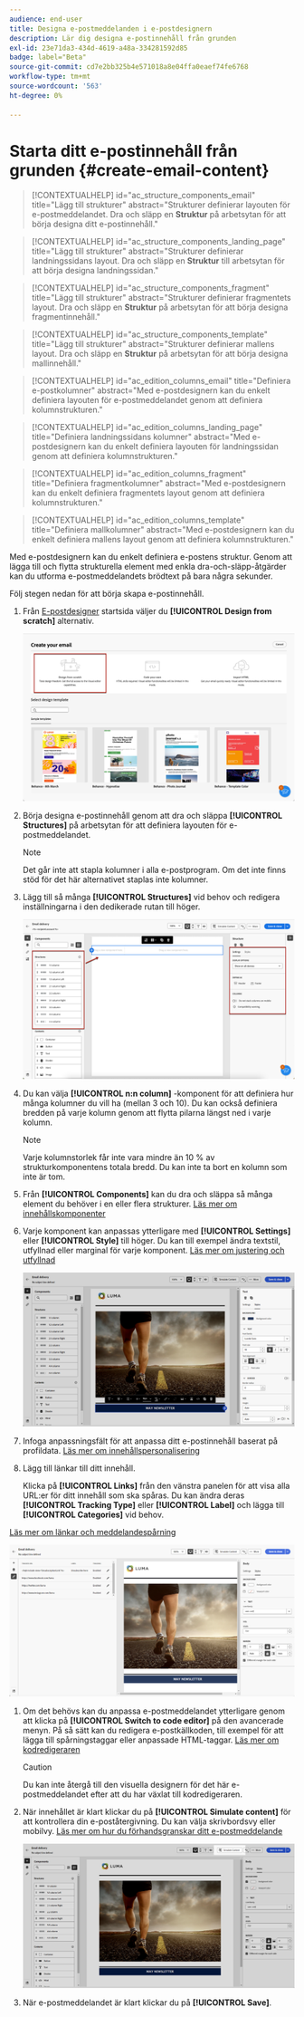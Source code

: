 ```yaml
---
audience: end-user
title: Designa e-postmeddelanden i e-postdesignern
description: Lär dig designa e-postinnehåll från grunden
exl-id: 23e71da3-434d-4619-a48a-334281592d85
badge: label="Beta"
source-git-commit: cd7e2bb325b4e571018a8e04ffa0eaef74fe6768
workflow-type: tm+mt
source-wordcount: '563'
ht-degree: 0%

---
```


# Starta ditt e-postinnehåll från grunden {#create-email-content}

>[!CONTEXTUALHELP]
>id="ac_structure_components_email"
>title="Lägg till strukturer"
>abstract="Strukturer definierar layouten för e-postmeddelandet. Dra och släpp en **Struktur** på arbetsytan för att börja designa ditt e-postinnehåll."

>[!CONTEXTUALHELP]
>id="ac_structure_components_landing_page"
>title="Lägg till strukturer"
>abstract="Strukturer definierar landningssidans layout. Dra och släpp en **Struktur** till arbetsytan för att börja designa landningssidan."

>[!CONTEXTUALHELP]
>id="ac_structure_components_fragment"
>title="Lägg till strukturer"
>abstract="Strukturer definierar fragmentets layout. Dra och släpp en **Struktur** på arbetsytan för att börja designa fragmentinnehåll."

>[!CONTEXTUALHELP]
>id="ac_structure_components_template"
>title="Lägg till strukturer"
>abstract="Strukturer definierar mallens layout. Dra och släpp en **Struktur** på arbetsytan för att börja designa mallinnehåll."


>[!CONTEXTUALHELP]
>id="ac_edition_columns_email"
>title="Definiera e-postkolumner"
>abstract="Med e-postdesignern kan du enkelt definiera layouten för e-postmeddelandet genom att definiera kolumnstrukturen."

>[!CONTEXTUALHELP]
>id="ac_edition_columns_landing_page"
>title="Definiera landningssidans kolumner"
>abstract="Med e-postdesignern kan du enkelt definiera layouten för landningssidan genom att definiera kolumnstrukturen."

>[!CONTEXTUALHELP]
>id="ac_edition_columns_fragment"
>title="Definiera fragmentkolumner"
>abstract="Med e-postdesignern kan du enkelt definiera fragmentets layout genom att definiera kolumnstrukturen."

>[!CONTEXTUALHELP]
>id="ac_edition_columns_template"
>title="Definiera mallkolumner"
>abstract="Med e-postdesignern kan du enkelt definiera mallens layout genom att definiera kolumnstrukturen."

Med e-postdesignern kan du enkelt definiera e-postens struktur. Genom att lägga till och flytta strukturella element med enkla dra-och-släpp-åtgärder kan du utforma e-postmeddelandets brödtext på bara några sekunder.

Följ stegen nedan för att börja skapa e-postinnehåll.

1. Från [E-postdesigner](get-started-email-designer.md#start-authoring) startsida väljer du **[!UICONTROL Design from scratch]** alternativ.

   ![](assets/email_designer-from-scratch.png)

1. Börja designa e-postinnehåll genom att dra och släppa **[!UICONTROL Structures]** på arbetsytan för att definiera layouten för e-postmeddelandet.

   >[!NOTE]
   >
   >Det går inte att stapla kolumner i alla e-postprogram. Om det inte finns stöd för det här alternativet staplas inte kolumner.

1. Lägg till så många **[!UICONTROL Structures]** vid behov och redigera inställningarna i den dedikerade rutan till höger.

   ![](assets/email_designer_structure_components.png)

1. Du kan välja **[!UICONTROL n:n column]** -komponent för att definiera hur många kolumner du vill ha (mellan 3 och 10). Du kan också definiera bredden på varje kolumn genom att flytta pilarna längst ned i varje kolumn.

   >[!NOTE]
   >
   >Varje kolumnstorlek får inte vara mindre än 10 % av strukturkomponentens totala bredd. Du kan inte ta bort en kolumn som inte är tom.

1. Från **[!UICONTROL Components]** kan du dra och släppa så många element du behöver i en eller flera strukturer. [Läs mer om innehållskomponenter](content-components.md)

1. Varje komponent kan anpassas ytterligare med **[!UICONTROL Settings]** eller **[!UICONTROL Style]** till höger. Du kan till exempel ändra textstil, utfyllnad eller marginal för varje komponent. [Läs mer om justering och utfyllnad](alignment-and-padding.md)

   ![](assets/email_designer-styles.png)

1. Infoga anpassningsfält för att anpassa ditt e-postinnehåll baserat på profildata. [Läs mer om innehållspersonalisering](../personalization/personalize.md)

1. Lägg till länkar till ditt innehåll.

   Klicka på **[!UICONTROL Links]** från den vänstra panelen för att visa alla URL:er för ditt innehåll som ska spåras. Du kan ändra deras **[!UICONTROL Tracking Type]** eller **[!UICONTROL Label]** och lägga till **[!UICONTROL Categories]** vid behov.

[Läs mer om länkar och meddelandespårning](message-tracking.md)

   ![](assets/email_designer-links.png)

1. Om det behövs kan du anpassa e-postmeddelandet ytterligare genom att klicka på **[!UICONTROL Switch to code editor]** på den avancerade menyn. På så sätt kan du redigera e-postkällkoden, till exempel för att lägga till spårningstaggar eller anpassade HTML-taggar. [Läs mer om kodredigeraren](code-content.md)

   >[!CAUTION]
   >
   >Du kan inte återgå till den visuella designern för det här e-postmeddelandet efter att du har växlat till kodredigeraren.

1. När innehållet är klart klickar du på **[!UICONTROL Simulate content]** för att kontrollera din e-poståtergivning. Du kan välja skrivbordsvy eller mobilvy. [Läs mer om hur du förhandsgranskar ditt e-postmeddelande](../preview-test/preview-test.md)

   ![](assets/email_designer-simulate.png)

1. När e-postmeddelandet är klart klickar du på **[!UICONTROL Save]**.

